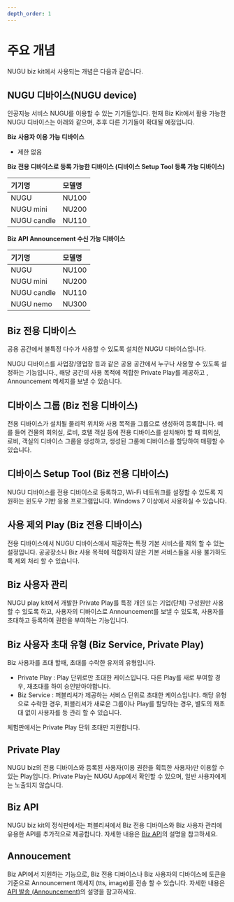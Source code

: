```yaml
---
depth_order: 1
---
```


# 주요 개념

NUGU biz kit에서 사용되는 개념은 다음과 같습니다.

## NUGU 디바이스(NUGU device)

인공지능 서비스 NUGU를 이용할 수 있는 기기들입니다. 현재 Biz Kit에서 활용 가능한 NUGU 디바이스는 아래와 같으며, 추후 다른 기기들이 확대될 예정입니다.

**Biz 사용자 이용 가능 디바이스**

* 제한 없음

**Biz 전용 디바이스로 등록 가능한 디바이스 (디바이스 Setup Tool 등록 가능 디바이스)**

| 기기명         | 모델명   |
|:------------|:------|
| NUGU        | NU100 |
| NUGU mini   | NU200 |
| NUGU candle | NU110 |

**Biz API Announcement 수신 가능 디바이스**

| 기기명         | 모델명   |
|:------------|:------|
| NUGU        | NU100 |
| NUGU mini   | NU200 |
| NUGU candle | NU110 |
| NUGU nemo   | NU300 |

## Biz 전용 디바이스

공용 공간에서 불특정 다수가 사용할 수 있도록 설치한 NUGU 디바이스입니다.

NUGU 디바이스를 사업장/영업장 등과 같은 공용 공간에서 누구나 사용할 수 있도록 설정하는 기능입니다., 해당 공간의 사용 목적에 적합한 Private Play를 제공하고 , Announcement 메세지를 보낼 수 있습니다.

## 디바이스 그룹 (Biz 전용 디바이스)

전용 디바이스가 설치될 물리적 위치와 사용 목적을 그룹으로 생성하여 등록합니다. 예를 들어 건물의 회의실, 로비, 호텔 객실 등에 전용 디바이스를 설치해야 할 때 회의실, 로비, 객실의 디바이스 그룹을 생성하고, 생성된 그룹에 디바이스를 할당하여 매핑할 수 있습니다.

## 디바이스 Setup Tool (Biz 전용 디바이스)

NUGU 디바이스를 전용 디바이스로 등록하고, Wi-Fi 네트워크를 설정할 수 있도록 지원하는 윈도우 기반 응용 프로그램입니다. Windows 7 이상에서 사용하실 수 있습니다.

## 사용 제외 Play (Biz 전용 디바이스)

전용 디바이스에서 NUGU 디바이스에서 제공하는 특정 기본 서비스를 제외 할 수 있는 설정입니다. 공공장소나 Biz 사용 목적에 적합하지 않은 기본 서비스들을 사용 불가하도록 제외 처리 할 수 있습니다. 

## Biz 사용자 관리

NUGU play kit에서 개발한 Private Play를 특정 개인 또는 기업(단체) 구성원만 사용할 수 있도록 하고,  사용자의 디바이스로 Announcement를 보낼 수 있도록, 사용자를 초대하고 등록하여 권한을 부여하는 기능입니다.

## Biz 사용자 초대 유형 (Biz Service, Private Play)

Biz 사용자를 초대 할때, 초대를 수락한 유저의 유형입니다.  

* Private Play :   Play 단위로만 초대한 케이스입니다. 다른 Play를 새로 부여할 경우, 재초대를 하여 승인받아야합니다.
* Biz Service :    퍼블리셔가 제공하는 서비스 단위로 초대한 케이스입니다. 해당 유형으로 수락한 경우, 퍼블리셔가 새로운 그룹이나 Play를 할당하는 경우, 별도의 재초대 없이 사용자를 등 관리 할 수 있습니다.

체험판에서는 Private Play 단위 초대만 지원합니다.

## Private Play

NUGU biz의 전용 디바이스와 등록된 사용자(이용 권한을 획득한 사용자)만 이용할 수 있는 Play입니다. Private Play는 NUGU App에서 확인할 수 있으며, 일반 사용자에게는 노출되지 않습니다.

## Biz API

NUGU biz kit의 정식판에서는 퍼블리셔에서 Biz 전용 디바이스와 Biz 사용자 관리에 유용한 API를 추가적으로 제공합니다. 자세한 내용은 [Biz API](./biz-api)의 설명을 참고하세요.

## Annoucement

Biz API에서 지원하는 기능으로, Biz 전용 디바이스나 Biz 사용자의 디바이스에 토큰을 기준으로 Announcement 메세지 (tts, image)를 전송 할 수 있습니다. 자세한 내용은 [API 발송 (Announcement)](./biz-api/api-announcement)의 설명을 참고하세요.

